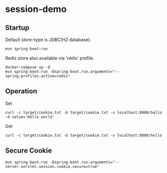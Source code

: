 # session-demo

## Startup

Default store-type is JDBC(H2 database).

```
mvn spring-boot:run
```

Redis store also available via 'redis' profile.

```
docker-compose up -d
mvn spring-boot:run -Dspring-boot.run.arguments="--spring.profiles.active=redis"
```

## Operation

Set

```
curl -c target/cookie.txt -b target/cookie.txt -v localhost:8080/hello -d value='Hello world'
```

Get

```
curl -c target/cookie.txt -b target/cookie.txt -v localhost:8080/hello
```

## Secure Cookie

```
mvn spring-boot:run -Dspring-boot.run.arguments="--server.servlet.session.cookie.secure=true"
```


